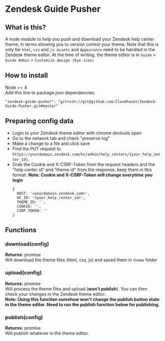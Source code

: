 # Zendesk Guide Pusher

## What is this?
A node module to help you push and download your Zendesk help center theme, in terms allowing you to version control your theme. Note that this is only for `html`, `css` and `js`. `Assets` and `Appearance` need to be handled in the Zendesk theme editor.
At the time of writing, the theme editor is in `Guide` > `Guide Admin` > `Customize design (Eye icon)`


## How to install
Node >= 4  
Add this line to package.json dependencies:
```
"zendesk-guide-pusher": "git+ssh://git@github.com:Cloudhuset/Zendesk-Guide-Pusher.git#master"
```


## Preparing config data
* Login to your Zendesk theme editor with chrome devtools open
* Go to the network tab and check "preserve log"
* Make a change to a file and click save
* Find the PUT request to `https://yourdomain.zendesk.com/hc/admin/help_centers/{your_help_center_id}`.
* Grab the Cookie and X-CSRF-Token from the request headers and the "help center id" and "theme id" from the response, keep them in this format:
  __Note: Cookie and X-CSRF-Token will change everytime you login__
  ```
  {
    HOST: '<yourdomain.zendesk.com>',
    HC_ID: '<your_help_center_id>',
    THEME_ID: '',
    COOKIE: '',
    CSRF_TOKEN: ''
  }
  ```


## Functions

### download(config)
__Returns:__ promise  
Will download the theme files (html, css, js) and saved them in `theme` folder

### upload(config)
__Returns:__ promise  
Will process the theme files and upload (__won't publish__). You can then check your changes in the Zendesk theme editor.  
__Note: Using this function somehow won't change the publish button state in the theme editor. Need to run the publish function below for publishing.__

### publish(config)
__Returns:__ promise  
Will publish whatever in the theme editor.
